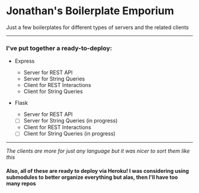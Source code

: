 # Jonathan's Boilerplate Emporium

Just a few boilerplates for different types of servers and the related clients

---

### I've put together a ready-to-deploy:

- Express
  - Server for REST API
  - Server for String Queries
  - Client for REST Interactions
  - Client for String Queries

- Flask
  - Server for REST API
  - [ ] Server for String Queries (in progress)
  - Client for REST Interactions
  - [ ] Client for String Queries (in progress)

---

*The clients are more for just any language but it was nicer to sort them like this*

#### Also, all of these are ready to deploy via Heroku! I was considering using submodules to better organize everything but alas, then I'll have too many repos  
